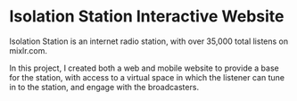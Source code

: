 # Isolation Station Interactive Website

Isolation Station is an internet radio station, with over 35,000 total listens on mixlr.com.

In this project, I created both a web and mobile website to provide a base for the station, with
access to a virtual space in which the listener can tune in to the station, and engage with the 
broadcasters.
